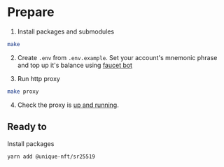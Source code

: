 <!-- TODO rewrite when the SDK package published -->

# Prepare

1. Install packages and submodules

```sh
make
```

2. Create `.env` from `.env.example`. Set your account's mnemonic phrase and top up it's balance using [faucet bot](https://t.me/unique2faucet_opal_bot)

3. Run http proxy

```sh
make proxy
```

4. Check the proxy is [up and running](http://localhost:3000/documentation).

## Ready to 

Install packages

```sh
yarn add @unique-nft/sr25519
```